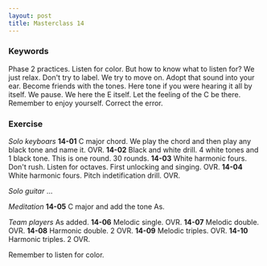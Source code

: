 ```yaml
---
layout: post
title: Masterclass 14
---
```


### Keywords

Phase 2 practices.
Listen for color. But how to know what to listen for? We just relax. Don't try to label. We try to move on. Adopt that sound into your ear. Become friends with the tones. Here tone if you were hearing it all by itself. We pause. We here the E itself. Let the feeling of the C be there. Remember to enjoy yourself.
Correct the error.

### Exercise

*Solo keyboars*
**14-01** C major chord. We play the chord and then play any black tone and name it. OVR.
**14-02** Black and white drill. 4 white tones and 1 black tone. This is one round. 30 rounds.
**14-03** White harmonic fours. Don't rush. Listen for octaves. First unlocking and singing. OVR.
**14-04** White harmonic fours. Pitch indetification drill. OVR.

*Solo guitar*
...

*Meditation*
**14-05** C major and add the tone As.

*Team players*
As added.
**14-06** Melodic single. OVR.
**14-07** Melodic double. OVR.
**14-08** Harmonic double. 2 OVR.
**14-09** Melodic triples. OVR.
**14-10** Harmonic triples. 2 OVR.

Remember to listen for color.
